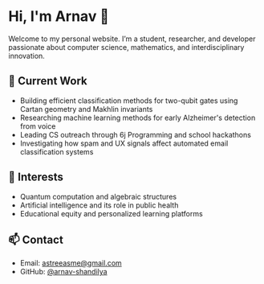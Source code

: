 
# Hi, I'm Arnav 👋

Welcome to my personal website. I’m a student, researcher, and developer passionate about computer science, mathematics, and interdisciplinary innovation.

## 🔬 Current Work
- Building efficient classification methods for two-qubit gates using Cartan geometry and Makhlin invariants
- Researching machine learning methods for early Alzheimer's detection from voice
- Leading CS outreach through 6j Programming and school hackathons
- Investigating how spam and UX signals affect automated email classification systems

## 🧠 Interests
- Quantum computation and algebraic structures
- Artificial intelligence and its role in public health
- Educational equity and personalized learning platforms

## 📫 Contact
- Email: astreeasme@gmail.com 
- GitHub: [@arnav-shandilya](https://github.com/arnav-shandilya)
